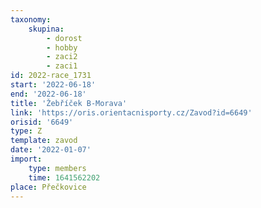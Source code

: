 ```yaml
---
taxonomy:
    skupina:
        - dorost
        - hobby
        - zaci2
        - zaci1
id: 2022-race_1731
start: '2022-06-18'
end: '2022-06-18'
title: 'Žebříček B-Morava'
link: 'https://oris.orientacnisporty.cz/Zavod?id=6649'
orisid: '6649'
type: Z
template: zavod
date: '2022-01-07'
import:
    type: members
    time: 1641562202
place: Přečkovice
---
```


